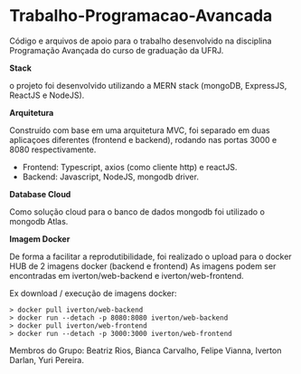 # Trabalho-Programacao-Avancada
Código e arquivos de apoio para o trabalho desenvolvido na disciplina Programação Avançada do curso de graduação da UFRJ. 

**Stack**

o projeto foi desenvolvido utilizando a MERN stack (mongoDB, ExpressJS, ReactJS e NodeJS). 

**Arquitetura**

Construído com base em uma arquitetura MVC, foi separado em duas aplicaçoes diferentes (frontend e backend), rodando nas portas 3000 e 8080 respectivamente.
* Frontend: Typescript, axios (como cliente http) e reactJS.
* Backend: Javascript, NodeJS, mongodb driver.

**Database Cloud**

Como solução cloud para o banco de dados mongodb foi utilizado o mongodb Atlas.

**Imagem Docker**

De forma a facilitar a reprodutibilidade, foi realizado o upload para o docker HUB de 2 imagens docker (backend e frontend)
As imagens podem ser encontradas em iverton/web-backend e iverton/web-frontend.

Ex download / execução de imagens docker:

```
> docker pull iverton/web-backend
> docker run --detach -p 8080:8080 iverton/web-backend
> docker pull iverton/web-frontend
> docker run --detach -p 3000:3000 iverton/web-frontend
```

Membros do Grupo: Beatriz Rios, Bianca Carvalho, Felipe Vianna, Iverton Darlan, Yuri Pereira.
